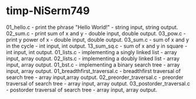 # timp-NiSerm749
01_hello.c - print the phrase "Hello World!" - string input, string output.
02_sum.c - print sum of x and y - double input, double output.
03_pow.c - print y power of x - double input, double output.                      03_sum.c - sum of x and y in the cycle - int input, int output.
13_sum_sq.c - sum of x and y in square - int input, int output.                   01_lists.c - implementing a singly linked list - array input, array output.       02_lists.c - implementing a doubly linked list - array input, array output.       01_bst.c - implementing a binary search tree - array input, array output.
01_breadthfirst_traversal.c - breadthfirst traversal of search tree - array input,array output.
02_preorder_traversal.c - preorder traversal of search tree - array input, array output.
03_postorder_traversal.c - postorder traversal of search tree - array input, array output.
